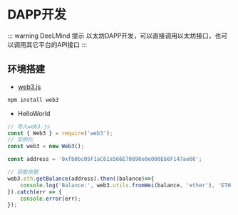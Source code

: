 # DAPP开发

::: warning DeeLMind 提示
以太坊DAPP开发，可以直接调用以太坊接口，也可以调用其它平台的API接口
:::

## 环境搭建

* [web3.js](https://docs.web3js.org/api/web3-eth/)

```js
npm install web3
```

* HelloWorld

```js
// 导入web3.js
const { Web3 } = require('web3');
// 实例化
const web3 = new Web3();

const address = '0xfb0bc05F1aC61a566E70890e0e000E66F147ae66';

// 获取余额
web3.eth.getBalance(address).then((balance)=>{
    console.log('Balance:', web3.utils.fromWei(balance, 'ether'), 'ETH');
}).catch(err => {
    console.error(err);
});
```

<DocsAD/>